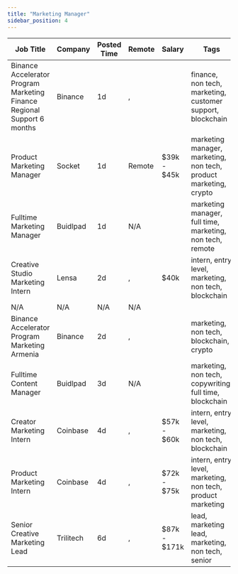 ```yaml
---
title: "Marketing Manager"
sidebar_position: 4
---
```


| Job Title | Company | Posted Time | Remote | Salary | Tags | Apply Link |
|-----------|---------|-------------|--------|--------|------|------------|
| Binance Accelerator Program Marketing Finance Regional Support 6 months | Binance | 1d | , |  | finance, non tech, marketing, customer support, blockchain | [Apply](https://web3.career/binance-accelerator-program-marketing-finance-regional-support-6-months-binance/138737) |
| Product Marketing Manager | Socket | 1d | Remote | $39k - $45k | marketing manager, marketing, non tech, product marketing, crypto | [Apply](https://web3.career/product-marketing-manager-socket/138730) |
| Fulltime Marketing Manager | Buidlpad | 1d | N/A |  | marketing manager, full time, marketing, non tech, remote | [Apply](https://web3.career/full-time-marketing-manager-buidlpad/138719) |
| Creative Studio Marketing Intern | Lensa | 2d | , | $40k | intern, entry level, marketing, non tech, blockchain | [Apply](https://web3.career/creative-studio-marketing-intern-lensa/138709) |
| N/A | N/A | N/A | N/A |  |  | [Apply](https://web3.career/metana) |
| Binance Accelerator Program Marketing Armenia | Binance | 2d | , |  | marketing, non tech, blockchain, crypto | [Apply](https://web3.career/binance-accelerator-program-marketing-armenia-binance/138708) |
| Fulltime Content Manager | Buidlpad | 3d | N/A |  | marketing, non tech, copywriting, full time, blockchain | [Apply](https://web3.career/full-time-content-manager-buidlpad/138646) |
| Creator Marketing Intern | Coinbase | 4d | , | $57k - $60k | intern, entry level, marketing, non tech, blockchain | [Apply](https://web3.career/creator-marketing-intern-coinbase/138639) |
| Product Marketing Intern | Coinbase | 4d | , | $72k - $75k | intern, entry level, marketing, non tech, product marketing | [Apply](https://web3.career/product-marketing-intern-coinbase/138638) |
| Senior Creative Marketing Lead | Trilitech | 6d | , | $87k - $171k | lead, marketing lead, marketing, non tech, senior | [Apply](https://web3.career/senior-creative-marketing-lead-trilitech/138548) |
